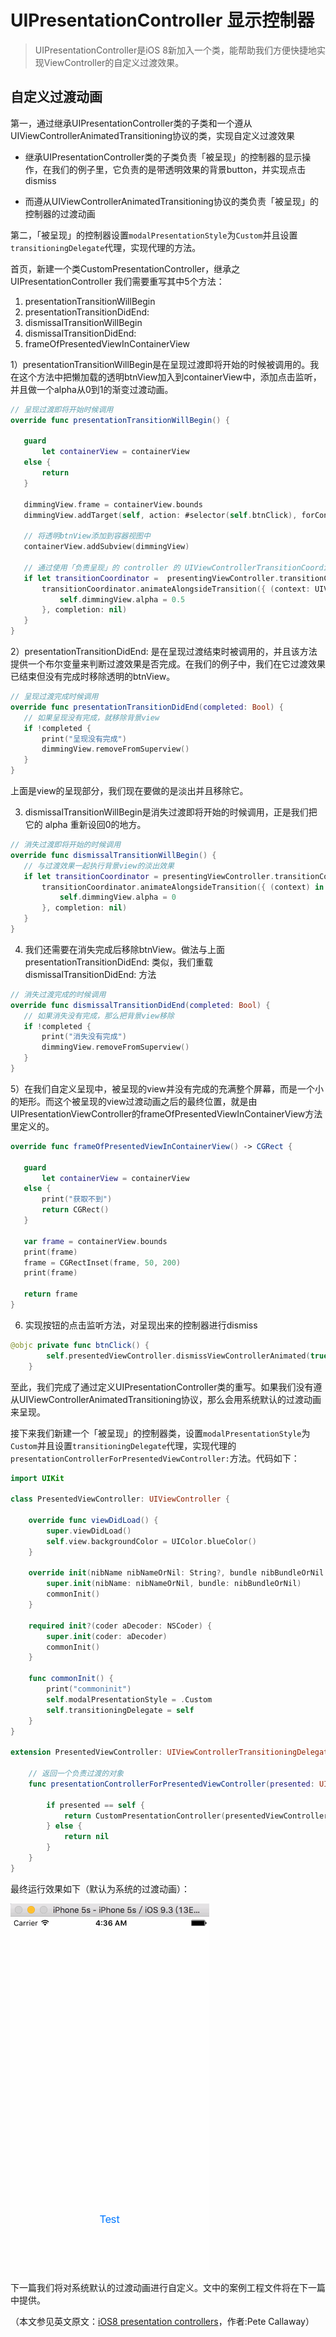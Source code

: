 # UIPresentationController 显示控制器
> UIPresentationController是iOS 8新加入一个类，能帮助我们方便快捷地实现ViewController的自定义过渡效果。

## 自定义过渡动画
第一，通过继承UIPresentationController类的子类和一个遵从UIViewControllerAnimatedTransitioning协议的类，实现自定义过渡效果

- 继承UIPresentationController类的子类负责「被呈现」的控制器的显示操作，在我们的例子里，它负责的是带透明效果的背景button，并实现点击dismiss

- 而遵从UIViewControllerAnimatedTransitioning协议的类负责「被呈现」的控制器的过渡动画

第二，「被呈现」的控制器设置`modalPresentationStyle`为`Custom`并且设置`transitioningDelegate`代理，实现代理的方法。

首页，新建一个类CustomPresentationController，继承之UIPresentationController
我们需要重写其中5个方法：

1. presentationTransitionWillBegin
2. presentationTransitionDidEnd:
3. dismissalTransitionWillBegin
4. dismissalTransitionDidEnd:
5. frameOfPresentedViewInContainerView


1）presentationTransitionWillBegin是在呈现过渡即将开始的时候被调用的。我在这个方法中把懒加载的透明btnView加入到containerView中，添加点击监听，并且做一个alpha从0到1的渐变过渡动画。

```swift
// 呈现过渡即将开始时候调用
override func presentationTransitionWillBegin() {
 
   guard
       let containerView = containerView
   else {
       return
   }
   
   dimmingView.frame = containerView.bounds
   dimmingView.addTarget(self, action: #selector(self.btnClick), forControlEvents: .TouchUpInside)
   
   // 将透明btnView添加到容器视图中
   containerView.addSubview(dimmingView)
   
   // 通过使用「负责呈现」的 controller 的 UIViewControllerTransitionCoordinator，我们可以确保我们的动画与其他动画一快播放。
   if let transitionCoordinator =  presentingViewController.transitionCoordinator() {
       transitionCoordinator.animateAlongsideTransition({ (context: UIViewControllerTransitionCoordinatorContext!) in
           self.dimmingView.alpha = 0.5
       }, completion: nil)
   }
}
```

2）presentationTransitionDidEnd: 是在呈现过渡结束时被调用的，并且该方法提供一个布尔变量来判断过渡效果是否完成。在我们的例子中，我们在它过渡效果已结束但没有完成时移除透明的btnView。

```swift
// 呈现过渡完成时候调用
override func presentationTransitionDidEnd(completed: Bool) {
   // 如果呈现没有完成，就移除背景view
   if !completed {
       print("呈现没有完成")
       dimmingView.removeFromSuperview()
   }
}
```

上面是view的呈现部分，我们现在要做的是淡出并且移除它。

3) dismissalTransitionWillBegin是消失过渡即将开始的时候调用，正是我们把它的 alpha 重新设回0的地方。

```swift
// 消失过渡即将开始的时候调用
override func dismissalTransitionWillBegin() {
   // 与过渡效果一起执行背景view的淡出效果
   if let transitionCoordinator = presentingViewController.transitionCoordinator() {
       transitionCoordinator.animateAlongsideTransition({ (context) in
           self.dimmingView.alpha = 0
       }, completion: nil)
   }
}
```

4) 我们还需要在消失完成后移除btnView。做法与上面 presentationTransitionDidEnd: 类似，我们重载 dismissalTransitionDidEnd: 方法

```swift
// 消失过渡完成的时候调用
override func dismissalTransitionDidEnd(completed: Bool) {
   // 如果消失没有完成，那么把背景view移除
   if !completed {
       print("消失没有完成")
       dimmingView.removeFromSuperview()
   }
}
```

5）在我们自定义呈现中，被呈现的view并没有完成的充满整个屏幕，而是一个小的矩形。而这个被呈现的view过渡动画之后的最终位置，就是由UIPresentationViewController的frameOfPresentedViewInContainerView方法里定义的。

```swift
override func frameOfPresentedViewInContainerView() -> CGRect {
   
   guard
       let containerView = containerView
   else {
       print("获取不到")
       return CGRect()
   }
   
   var frame = containerView.bounds
   print(frame)
   frame = CGRectInset(frame, 50, 200)
   print(frame)
   
   return frame
}
```

6) 实现按钮的点击监听方法，对呈现出来的控制器进行dismiss

```swift
@objc private func btnClick() {
        self.presentedViewController.dismissViewControllerAnimated(true, completion: nil)
    }
```

至此，我们完成了通过定义UIPresentationController类的重写。如果我们没有遵从UIViewControllerAnimatedTransitioning协议，那么会用系统默认的过渡动画来呈现。

接下来我们新建一个「被呈现」的控制器类，设置`modalPresentationStyle`为`Custom`并且设置`transitioningDelegate`代理，实现代理的`presentationControllerForPresentedViewController:`方法。代码如下：

```swift
import UIKit

class PresentedViewController: UIViewController {
    
    override func viewDidLoad() {
        super.viewDidLoad()
        self.view.backgroundColor = UIColor.blueColor()
    }
    
    override init(nibName nibNameOrNil: String?, bundle nibBundleOrNil: NSBundle?) {
        super.init(nibName: nibNameOrNil, bundle: nibBundleOrNil)
        commonInit()
    }
    
    required init?(coder aDecoder: NSCoder) {
        super.init(coder: aDecoder)
        commonInit()
    }
    
    func commonInit() {
        print("commoninit")
        self.modalPresentationStyle = .Custom
        self.transitioningDelegate = self
    }
}

extension PresentedViewController: UIViewControllerTransitioningDelegate {
    
    // 返回一个负责过渡的对象
    func presentationControllerForPresentedViewController(presented: UIViewController, presentingViewController presenting: UIViewController, sourceViewController source: UIViewController) -> UIPresentationController? {
        
        if presented == self {
            return CustomPresentationController(presentedViewController: presented, presentingViewController: presenting)
        } else {
            return nil
        }
    }
}
```

最终运行效果如下（默认为系统的过渡动画）：

![](16060804.gif)


下一篇我们将对系统默认的过渡动画进行自定义。文中的案例工程文件将在下一篇中提供。

（本文参见英文原文：[iOS8 presentation controllers](http://dativestudios.com/blog/2014/06/29/presentation-controllers/)，作者:Pete Callaway）

